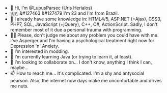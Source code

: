 - 👋 Hi, I’m @LupusParsec (Uris Herialos)
- 🇧🇷 &#127463 &#127479 I'm 23 and I'm from Brazil.
- 🧠 I already have some knowledge in: HTML4/5, ASP.NET (+Ajax), CSS3, PHP7, SQL, JavaScript (+jQuery), C++, C#, ActionScript. Sadly, I don't remember most of it due a personal trauma with programming.
- 🤦‍♂️ Please, don't judge me about any problem you could have with me. I've Asperger and I'm having a psychological treatment right now for Depression 'n' Anxiety.
- 👀 I’m interested in modding.
- 🌱 I’m currently learning Java (or trying to learn it, at least).
- 💞️ I’m looking to collaborate on... I don't know, anything I think I can, maybe...
- 📫 How to reach me... It's complicated. I'm a shy and antysocial pearson. Also, the internet now days make me unconfortable and drives me nuts.

<!---
LupusParsec/LupusParsec is a ✨ special ✨ repository because its `README.md` (this file) appears on your GitHub profile.
You can click the Preview link to take a look at your changes.
--->
